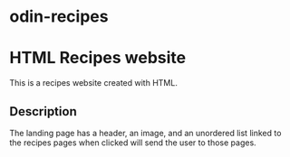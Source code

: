 # odin-recipes

# HTML Recipes website

This is a recipes website created with HTML.

## Description

The landing page has a header, an image, and an unordered list linked to the recipes pages when clicked will send the user to those pages.